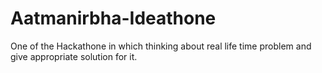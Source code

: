 # Aatmanirbha-Ideathone
One of the Hackathone in which thinking about real life time problem and give appropriate solution for it.
